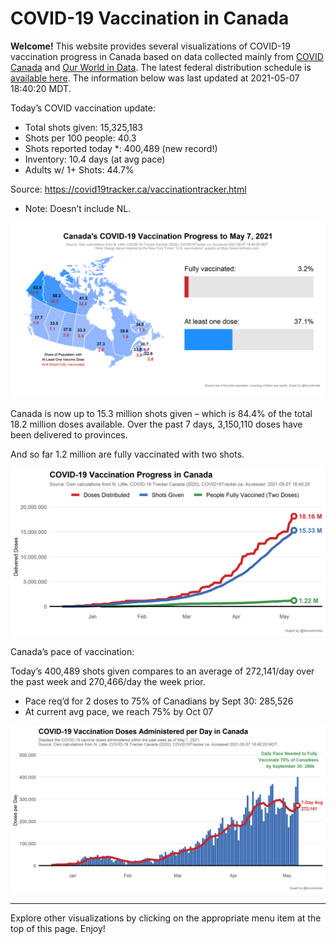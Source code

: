 COVID-19 Vaccination in Canada
==============================

**Welcome!** This website provides several visualizations of COVID-19
vaccination progress in Canada based on data collected mainly from
[COVID Canada](https://covid19tracker.ca/vaccinationtracker.html) and
[Our World in Data](https://ourworldindata.org/covid-vaccinations). The
latest federal distribution schedule is [available
here](https://www.canada.ca/en/public-health/services/diseases/2019-novel-coronavirus-infection/prevention-risks/covid-19-vaccine-treatment/vaccine-rollout.html).
The information below was last updated at 2021-05-07 18:40:20 MDT.

Today’s COVID vaccination update:

-   Total shots given: 15,325,183
-   Shots per 100 people: 40.3
-   Shots reported today \*: 400,489 (new record!)
-   Inventory: 10.4 days (at avg pace)
-   Adults w/ 1+ Shots: 44.7%

Source:
<a href="https://covid19tracker.ca/vaccinationtracker.html" class="uri">https://covid19tracker.ca/vaccinationtracker.html</a>

-   Note: Doesn’t include NL.

![](Plots/plot_main.png)

Canada is now up to 15.3 million shots given – which is 84.4% of the
total 18.2 million doses available. Over the past 7 days, 3,150,110
doses have been delivered to provinces.

And so far 1.2 million are fully vaccinated with two shots.

![](Plots/plot_total.png)

Canada’s pace of vaccination:

Today’s 400,489 shots given compares to an average of 272,141/day over
the past week and 270,466/day the week prior.

-   Pace req’d for 2 doses to 75% of Canadians by Sept 30: 285,526
-   At current avg pace, we reach 75% by Oct 07

![](Plots/pace_national.png)

------------------------------------------------------------------------

Explore other visualizations by clicking on the appropriate menu item at
the top of this page. Enjoy!
